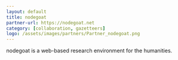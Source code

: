 ```yaml
---
layout: default
title: nodegoat
partner-url: https://nodegoat.net
category: [collaboration, gazetteers]
logo: /assets/images/partners/Partner_nodegoat.png
---
```


nodegoat is a web-based research environment for the humanities.

